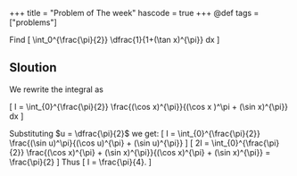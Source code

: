 +++
title = "Problem of The week"
hascode = true
+++
@def tags = ["problems"]

Find 
\[
    \int_0^{\frac{\pi}{2}} \dfrac{1}{1+(\tan x)^{\pi}} dx
\]


## Sloution 

We rewrite the integral as 

\[
    I  = \int_{0}^{\frac{\pi}{2}} \frac{(\cos x)^{\pi}}{(\cos x )^\pi + (\sin x)^{\pi}} dx
\]

Substituting $u = \dfrac{\pi}{2}$ we get:
\[
    I = \int_{0}^{\frac{\pi}{2}} \frac{(\sin u)^\pi}{(\cos u)^{\pi} + (\sin u)^{\pi}}
\]
\[
    2I = \int_{0}^{\frac{\pi}{2}} \frac{(\cos x)^{\pi} + (\sin x)^{\pi}}{(\cos x)^{\pi} + (\sin x)^{\pi}} 
    = \frac{\pi}{2}
\]
Thus 
\[
    I = \frac{\pi}{4}.
\]

